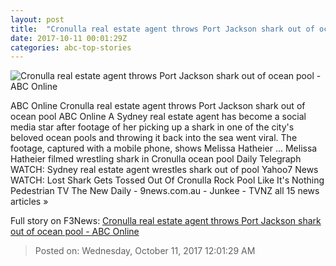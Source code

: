 ```yaml
---
layout: post
title:  "Cronulla real estate agent throws Port Jackson shark out of ocean pool - ABC Online"
date: 2017-10-11 00:01:29Z
categories: abc-top-stories
---
```


![Cronulla real estate agent throws Port Jackson shark out of ocean pool - ABC Online](http://www.abc.net.au/news/image/9037756-1x1-700x700.jpg)

ABC Online Cronulla real estate agent throws Port Jackson shark out of ocean pool ABC Online A Sydney real estate agent has become a social media star after footage of her picking up a shark in one of the city's beloved ocean pools and throwing it back into the sea went viral. The footage, captured with a mobile phone, shows Melissa Hatheier ... Melissa Hatheier filmed wrestling shark in Cronulla ocean pool Daily Telegraph WATCH: Sydney real estate agent wrestles shark out of pool Yahoo7 News WATCH: Lost Shark Gets Tossed Out Of Cronulla Rock Pool Like It's Nothing Pedestrian TV The New Daily - 9news.com.au - Junkee - TVNZ all 15 news articles »


Full story on F3News: [Cronulla real estate agent throws Port Jackson shark out of ocean pool - ABC Online](http://www.f3nws.com/n/ytGAbG)

> Posted on: Wednesday, October 11, 2017 12:01:29 AM
